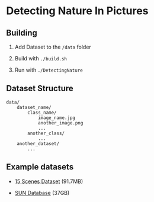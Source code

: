 Detecting Nature In Pictures
===============

Building
---------------

1. Add Dataset to the `/data` folder

2. Build with `./build.sh`

3. Run with `./DetectingNature`


Dataset Structure
---------------

	data/
		dataset_name/
			class_name/
				image_name.jpg
				another_image.png
				...
			another_class/
				...
		another_dataset/
			...

		
Example datasets
---------------

* [15 Scenes Dataset](http://www.cs.illinois.edu/homes/slazebni/research/scene_categories.zip) (91.7MB)
	
* [SUN Database](http://groups.csail.mit.edu/vision/SUN1old/SUN397.tar) (37GB)
